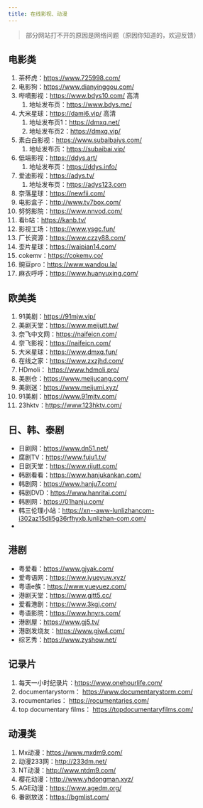 ```yaml
---
title: 在线影视、动漫
---
```

> 部分网站打不开的原因是网络问题（原因你知道的，欢迎反馈）

## 电影类

1. 茶杯虎：https://www.725998.com/
2. 电影狗：https://www.dianyinggou.com/
3. 哔嘀影视：https://www.bdys10.com/ 高清
   1. 地址发布页：https://www.bdys.me/
4. 大米星球：https://dami6.vip/ 高清
   1. 地址发布页1：https://dmxq.net/
   2. 地址发布页2：https://dmxq.vip/
5. 素白白影视：https://www.subaibaiys.com/
   1. 地址发布页：https://subaibai.vip/
7. 低端影视：https://ddys.art/
   1. 地址发布页：https://ddys.info/
8. 爱迪影视：https://adys.tv/
   1. 地址发布页：https://adys123.com
9. 奈落星球：https://newfii.com/
10. 电影盒子：http://www.tv7box.com/
11. 努努影院：https://www.nnvod.com/
12. 看b站：https://kanb.tv/
13. 影视工场：https://www.ysgc.fun/
14. 厂长资源：https://www.czzy88.com/
15. 歪片星球：https://waipian14.com/
16. cokemv：https://cokemv.co/
17. 豌豆pro：https://www.wandou.la/
18. 麻衣呼呼：https://www.huanyuxing.com/


## 欧美类
1. 91美剧：https://91mjw.vip/
2. 美剧天堂：https://www.meijutt.tw/
3. 奈飞中文网：https://naifeicn.com/
4. 奈飞影视：https://naifeicn.com/
5. 大米星球：https://www.dmxq.fun/
6. 在线之家：https://www.zxzjhd.com/
7. HDmoli： https://www.hdmoli.pro/
8. 美剧仓：https://www.meijucang.com/
9. 美剧迷：https://www.meijumi.xyz/
10. 91美剧：https://www.91mjtv.com/
11. 23hktv：https://www.123hktv.com/

## 日、韩、泰剧
- 日剧网：https://www.dn51.net/
- 腐剧TV：https://www.fuju1.tv/
- 日剧天堂：https://www.rijutt.com/
- 韩剧看看：https://www.hanjukankan.com/
- 韩剧网：https://www.hanju7.com/
- 韩剧DVD：https://www.hanritai.com/
- 韩剧网：https://01hanju.com/
- 韩三伦理小站：https://xn--aww-lunlizhancom-i302az15dli5g36rfhyxb.lunlizhan-com.com/
- 
## 港剧
- 粤爱看：https://www.gjyak.com/
- 爱粤语网：https://www.iyueyuw.xyz/
- 粤语e族：https://www.yueyuez.com/
- 港剧天堂：https://www.gjtt5.cc/
- 爱看港剧：https://www.3kgj.com/
- 粤语影院：https://www.hnyrs.com/
- 港剧屋：https://www.gj5.tv/
- 港剧发烧友：https://www.gjw4.com/
- 综艺秀：https://www.zyshow.net/

## 记录片
1. 每天一小时纪录片：https://www.onehourlife.com/
2. documentarystorm： https://www.documentarystorm.com/
3. rocumentaries： https://rocumentaries.com/
4. top documentary films： https://topdocumentaryfilms.com/


## 动漫类
1.  Mx动漫：https://www.mxdm9.com/
2.  动漫233网：http://233dm.net/
3.  NT动漫：http://www.ntdm9.com/
4.  樱花动漫：http://www.yhdongman.xyz/
5.  AGE动漫：https://www.agedm.org/  
6.  番剧放送：https://bgmlist.com/
